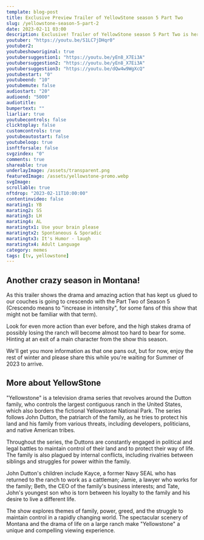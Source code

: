 ```yaml
---
template: blog-post
title: Exclusive Preview Trailer of YellowStone season 5 Part Two
slug: /yellowstone-season-5-part-2
date: 2023-02-11 03:00
description: Exclusive! Trailer of YellowStone season 5 Part Two is here! There's more drama and action than any season before.
youtuber: "https://youtu.be/S1LC7jDHqr0"
youtuber2: 
youtubeshoworiginal: true
youtubersuggestion1: "https://youtu.be/yEn8_X7Ei3A"
youtubersuggestion2: "https://youtu.be/yEn8_X7Ei3A"
youtubersuggestion3: "https://youtu.be/dQw4w9WgXcQ"
youtubestart: "0"
youtubeend: "10"
youtubemute: false
audiostart: "20"
audioend: "5000"
audiotitle: 
bumpertext: ""
liarliar: true
youtubecontrols: false
clicktoplay: false
customcontrols: true
youtubeautostart: false
youtubeloop: true
isnftforsale: false
svgzindex: "0"
comments: true
shareable: true
underlayImage: /assets/transparent.png
featuredImage: /assets/yellowstone-promo.webp
svgImage: 
scrollable: true
nftdrop: "2023-02-11T10:00:00"
contentinvideo: false
marating1: YB
marating2: SS
marating3: LH
marating4: AL
maratingtx1: Use your brain please
maratingtx2: Spontaneous & Sporadic
maratingtx3: It's Humor - laugh
maratingtx4: Adult Language
category: memes
tags: [tv, yellowstone]
---
```

<!-- <div class="contentinside lake1" style=""> -->
<!-- <img class="" src="/assets/lakemouth.webp" width="100%" style=" z-index:-1; opacity:0;
animation: kariFilter 6s ease-in-out;
animation-delay: 4s;
animation-iteration-count:infinite;
" /> -->


<!-- <div class="bubble bubble-bottom-left" style="position:absolute; width:; top:30%; left:20vw; display:flex; justify-content:center;backdrop-filter: blur(6px);
animation: bubbleBop 9s ease-in;
animation-delay: 6s;
animation-direction: forwards;
animation-iteration-count:1;
opacity:0;
"><span style="font-size:120%; font-weight:bold;"><span style="font-size:160%; font-weight:bold;"></span></div>


<div class="bubble bubble-bottom-right" style="position:absolute; width:50vw; top:50%; right:20vw; display:block; justify-content:center; font-size:110%;backdrop-filter: blur(6px);
animation: bubbleBop1 10s ease-in;
animation-delay:8s;
animation-direction: forwards;
animation-iteration-count:1;
opacity:0;
"><span style="font-weight:bold;"></span></div>
</div> -->


<div class="contentbody" style="text-align:left !important; margin-top:0;">

## Another crazy season in Montana!

As this trailer shows the drama and amazing action that has kept us glued to our couches is going to crescendo with the Part Two of Season 5 (Crescendo means to "increase in intensity", for some fans of this show that might not be familiar with that term).

Look for even more action than ever before, and the high stakes drama of possibly losing the ranch will become almost too hard to bear for some. Hinting at an exit of a main character from the show this season. 

We'll get you more information as that one pans out, but for now, enjoy the rest of winter and please share this while you're waiting for Summer of 2023 to arrive.


## More about YellowStone

"Yellowstone" is a television drama series that revolves around the Dutton family, who controls the largest contiguous ranch in the United States, which also borders the fictional Yellowstone National Park. The series follows John Dutton, the patriarch of the family, as he tries to protect his land and his family from various threats, including developers, politicians, and native American tribes.

Throughout the series, the Duttons are constantly engaged in political and legal battles to maintain control of their land and to protect their way of life. The family is also plagued by internal conflicts, including rivalries between siblings and struggles for power within the family.

John Dutton's children include Kayce, a former Navy SEAL who has returned to the ranch to work as a cattleman; Jamie, a lawyer who works for the family; Beth, the CEO of the family's business interests; and Tate, John's youngest son who is torn between his loyalty to the family and his desire to live a different life.

The show explores themes of family, power, greed, and the struggle to maintain control in a rapidly changing world. The spectacular scenery of Montana and the drama of life on a large ranch make "Yellowstone" a unique and compelling viewing experience.


</div>